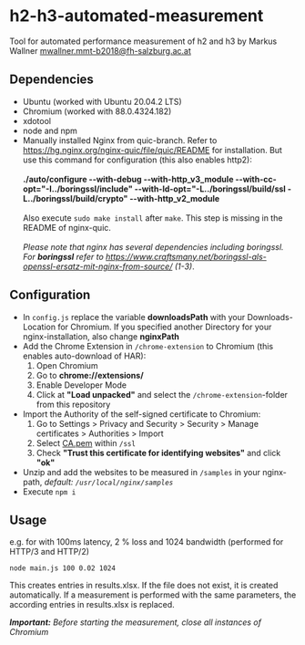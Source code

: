 # h2-h3-automated-measurement
Tool for automated performance measurement of h2 and h3 by Markus Wallner <mwallner.mmt-b2018@fh-salzburg.ac.at>

## Dependencies
* Ubuntu (worked with Ubuntu 20.04.2 LTS)
* Chromium (worked with 88.0.4324.182)
* xdotool
* node and npm
* Manually installed Nginx from quic-branch. Refer to https://hg.nginx.org/nginx-quic/file/quic/README for installation. But use this command for configuration (this also enables http2):<br/><br/>
  __./auto/configure --with-debug --with-http_v3_module --with-cc-opt="-I../boringssl/include" --with-ld-opt="-L../boringssl/build/ssl -L../boringssl/build/crypto" --with-http_v2_module__ <br/><br/>
  Also execute ``sudo make install`` after ``make``. This step is missing in the README of nginx-quic.<br><br>
  _Please note that nginx has several dependencies including boringssl. For __boringssl__ refer to https://www.craftsmany.net/boringssl-als-openssl-ersatz-mit-nginx-from-source/ (1-3)_.

## Configuration
* In ``config.js`` replace the variable __downloadsPath__ with your Downloads-Location for Chromium. If you specified another Directory for your nginx-installation, also change __nginxPath__
* Add the Chrome Extension in ``/chrome-extension`` to Chromium (this enables auto-download of HAR):
  1. Open Chromium
  2. Go to __chrome://extensions/__
  3. Enable Developer Mode
  4. Click at __"Load unpacked"__ and select the ``/chrome-extension``-folder from this repository
* Import the Authority of the self-signed certificate to Chromium:
  1. Go to Settings > Privacy and Security > Security > Manage certificates > Authorities > Import
  2. Select  [CA.pem](./ssl/CA.pem) within ``/ssl``
  3. Check __"Trust this certificate for identifying websites"__ and click __"ok"__
* Unzip and add the websites to be measured in ``/samples`` in your nginx-path, _default: ``/usr/local/nginx/samples``_
* Execute ``npm i``

## Usage
e.g. for with 100ms latency, 2 % loss and 1024 bandwidth (performed for HTTP/3 and HTTP/2)

``node main.js 100 0.02 1024``

This creates entries in results.xlsx. If the file does not exist, it is created automatically. If a measurement is performed with the same parameters, the according entries in results.xlsx is replaced.

___Important:__ Before starting the measurement, close all instances of Chromium_